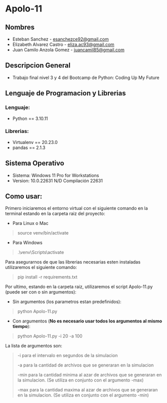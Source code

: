 # Apolo-11

## Nombres

* Esteban Sanchez - esanchezce92@gmail.com
* Elizabeth Alvarez Castro - eliza.ac93@gmail.com
* Juan Camilo Anzola Gomez - juancamil85@gmail.com

## Descripcion General 
 
* Trabajo final nivel 3 y 4 del Bootcamp de Python: Coding Up My Future
 
## Lenguaje de Programacion y Librerias
 
### Lenguaje: 

* Python == 3.10.11

### Librerias:

* Virtualenv == 20.23.0
* pandas == 2.1.3
 
## Sistema Operativo
 
* Sistema: Windows 11 Pro for Workstations
* Version: 10.0.22631 N/D Compilación 22631

## Como usar:

Primero iniciaremos el entorno virtual con el siguiente comando en la terminal estando en la carpeta raiz del proyecto:

* Para Linux o Mac

> source venv/bin/activate

* Para Windows

> .\venv\Scripts\activate

Para asegurarnos de que las librerias necesarias esten instaladas utilizaremos el siguiente comando:

>  pip install -r requirements.txt

Por ultimo, estando en la carpeta raiz, utilizaremos el script Apolo-11.py (puede ser con o sin argumentos):

* Sin argumentos (los parametros estan predefinidos):

> python Apolo-11.py

* Con argumentos (**No es necesario usar todos los argumentos al mismo tiempo**):

> python Apolo-11.py -i 20 -a 100

La lista de argumentos son:

> -i para el intervalo en segundos de la simulacion
>
> -a para la cantidad de archivos que se generaran en la simulacion
>
> -min para la cantidad minima al azar de archivos que se generaran en la simulacion. (Se utiliza en conjunto con el argumento -max)
>
> -max para la cantidad maxima al azar de archivos que se generaran en la simulacion. (Se utiliza en conjunto con el argumento -min)





 
